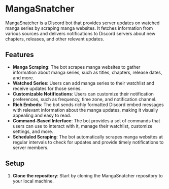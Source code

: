 # MangaSnatcher

MangaSnatcher is a Discord bot that provides server updates on watched manga series by scraping manga websites. It fetches information from various sources and delivers notifications to Discord servers about new chapters, releases, and other relevant updates.

## Features

- **Manga Scraping**: The bot scrapes manga websites to gather information about manga series, such as titles, chapters, release dates, and more.
- **Watched Series**: Users can add manga series to their watchlist and receive updates for those series.
- **Customizable Notifications**: Users can customize their notification preferences, such as frequency, time zone, and notification channel.
- **Rich Embeds**: The bot sends richly formatted Discord embed messages with relevant information about the manga updates, making it visually appealing and easy to read.
- **Command-Based Interface**: The bot provides a set of commands that users can use to interact with it, manage their watchlist, customize settings, and more.
- **Scheduled Scraping**: The bot automatically scrapes manga websites at regular intervals to check for updates and provide timely notifications to server members.

## Setup

1. **Clone the repository**: Start by cloning the MangaSnatcher repository to your local machine.
